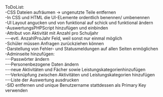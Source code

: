ToDoList:  
-CSS Dateien aufräumen -> ungenutzte Teile entfernen  
-In CSS und HTML die UI-ELemente ordentlich benennen/ umbenennen  
-UI Layout angucken und von funktional auf schick und funktional ändern  
-AuswertungsPHPScript hinzufügen und einbinden  
-Attribut von Aktivität mit Anzahl pro Schuljahr    
---evtl. AnzahlProJahr Feld, weil sonst nur einmal möglich  
-Schüler müssen Anfragen zurückziehen können  
-Darstellung von Fehler- und Statusmeldungen auf allen Seiten ermöglichen  
-Adminseite hinzufügen:  
---Passwörter ändern  
---Personenbezogene Daten ändern  
---neue Aktivitäten und Fächer sowie Leistungskategorienhinzufügen  
---Verknüpfung zwischen Aktivitäten und Leistungskategorien hinzufügen  
---Liste der Auswertung ausdrucken  
-SID entfernen und unique Benutzername stattdessen als Primary Key verwenden  
